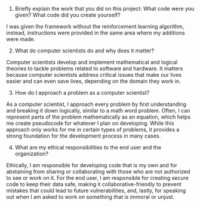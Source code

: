 1. Briefly explain the work that you did on this project: What code were you given? What code did you create yourself?

I was given the framework without the reinforcement learning algorithm, instead, instructions were provided in the same area where my additions were made. 

2. What do computer scientists do and why does it matter?

Computer scientists develop and implement mathematical and logical theories to tackle problems related to software and hardware. 
It matters because computer scientists address critical issues that make our lives easier and can even save lives, depending on the domain they work in.

3. How do I approach a problem as a computer scientist?

As a computer scientist, I approach every problem by first understanding and breaking it down logically, similar to a math word problem. Often, I can represent parts of the problem mathematically as an equation, which helps me create pseudocode for whatever I plan on developing. While this approach only works for me in certain types of problems, it provides a strong foundation for the development process in many cases.

4. What are my ethical responsibilities to the end user and the organization?

Ethically, I am responsible for developing code that is my own and for abstaining from sharing or collaborating with those who are not authorized to see or work on it. For the end user, I am responsible for creating secure code to keep their data safe, making it collaborative-friendly to prevent mistakes that could lead to future vulnerabilities, and, lastly, for speaking out when I am asked to work on something that is immoral or unjust.
